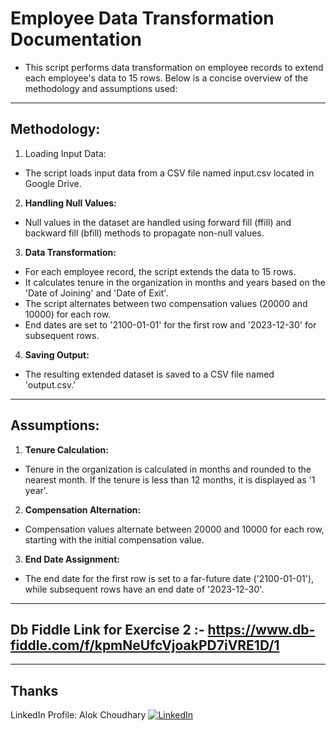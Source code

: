 # **Employee Data Transformation Documentation**


* This script performs data transformation on employee records to extend each employee's data to 15 rows. Below is a concise overview of the methodology and assumptions used:
---
## **Methodology:**

1. Loading Input Data:
* The script loads input data from a CSV file named input.csv located in Google Drive.

2. **Handling Null Values:**
* Null values in the dataset are handled using forward fill (ffill) and backward fill (bfill) methods to propagate non-null values.

3. **Data Transformation:**
* For each employee record, the script extends the data to 15 rows.
* It calculates tenure in the organization in months and years based on the 'Date of Joining' and 'Date of Exit'.
* The script alternates between two compensation values (20000 and 10000) for each row.
* End dates are set to '2100-01-01' for the first row and '2023-12-30' for subsequent rows.

4. **Saving Output:**
* The resulting extended dataset is saved to a CSV file named 'output.csv.'
---
## **Assumptions:**

1. **Tenure Calculation:**
* Tenure in the organization is calculated in months and rounded to the nearest month. If the tenure is less than 12 months, it is displayed as '1 year'.

2. **Compensation Alternation:**
* Compensation values alternate between 20000 and 10000 for each row, starting with the initial compensation value.

3. **End Date Assignment:**
* The end date for the first row is set to a far-future date ('2100-01-01'), while subsequent rows have an end date of '2023-12-30'.
--- 

## **Db Fiddle Link  for Exercise 2 :-**  https://www.db-fiddle.com/f/kpmNeUfcVjoakPD7iVRE1D/1
---
## **Thanks**
LinkedIn Profile: Alok Choudhary 
[![LinkedIn](LinkedIn-Connect-blue)](https://linkedin.com/in/alok-choudhary9341776554)



